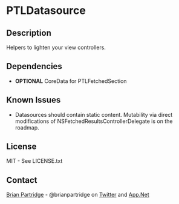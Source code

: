 # PTLDatasource

## Description
Helpers to lighten your view controllers.

## Dependencies
- **OPTIONAL** CoreData for PTLFetchedSection

## Known Issues
- Datasources should contain static content. Mutability via direct modifications of NSFetchedResultsControllerDelegate is on the roadmap.

## License
MIT - See LICENSE.txt

## Contact
[Brian Partridge](http://brianpartridge.name) - @brianpartridge on [Twitter](http://twitter.com/brianpartridge) and [App.Net](http://alpha.app.net/brianpartridge)
